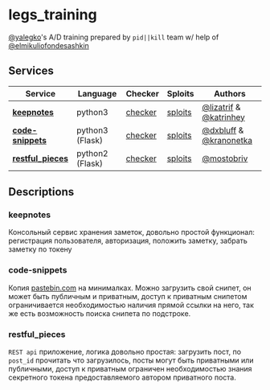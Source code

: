# legs_training
[@yalegko](https://github.com/yalegko)'s A/D training prepared by `pid||kill` team w/ help of [@elmikuliofondesashkin](https://github.com/mikulinsky)

## Services
| Service | Language | Checker | Sploits | Authors |
|---------|----------|---------|---------|---------|
| **[keepnotes](services/keepnotes/)** | python3 | [checker](checkers/keepnotes/) | [sploits](sploits/keepnotes) | [@lizatrif](https://github.com/lizatrif) & [@katrinhey](https://github.com/Katrinehey) |
| **[code-snippets](services/code_snippets/)** | python3 (Flask) | [checker](checkers/code-snippets/) | [sploits](sploits/code-snippets) | [@dxbluff](https://github.com/dxbluff) & [@kranonetka](https://github.com/kranonetka) |
| **[restful_pieces](services/restful_pieces/)** | python2 (Flask) | [checker](checkers/restful_pieces/) | [sploits](sploits/restful_pieces/) | [@mostobriv](https://github.com/mostobriv) |


## Descriptions

### keepnotes

Консольный сервис хранения заметок, довольно простой функционал: регистрация пользователя, авторизация, положить заметку, забрать заметку по токену

### code-snippets

Копия [pastebin.com](https://pastebin.com) на минималках. Можно загрузить свой снипет, он может быть публичным и приватным, доступ к приватным снипетом ограничивается необходимостью наличия прямой ссылки на него, так же есть возможность поиска снипета по подстроке.

### restful_pieces

`REST api` приложение, логика довольно простая: загрузить пост, по `post_id` прочитать что загрузилось, посты могут быть приватными или публичными, доступ к приватным ограничен необходимостью знания секретного токена предоставляемого автором приватного поста.
